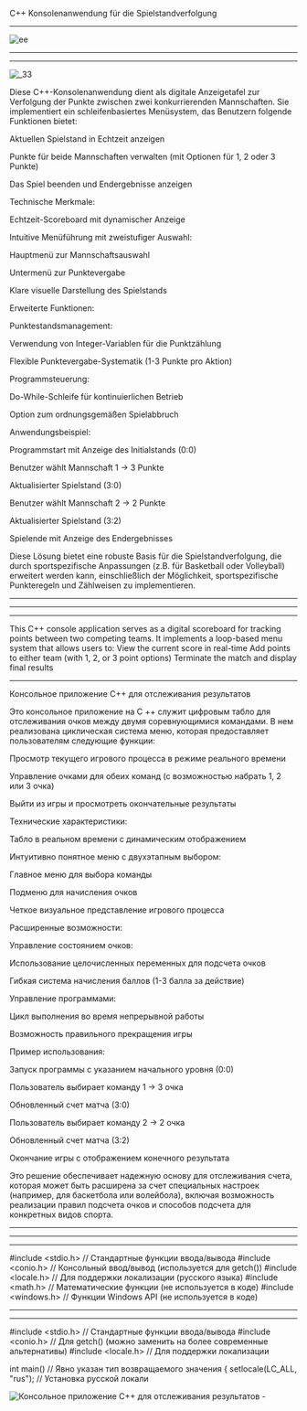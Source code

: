 C++ Konsolenanwendung für die Spielstandverfolgung

____________________________________________________________________
![ее](https://github.com/user-attachments/assets/d00c52fb-64c2-4d70-9e8e-cb337d815d89)
_______________________________________________________________________
___________________________________________________________________
![_33](https://github.com/user-attachments/assets/7db14474-c02a-4da4-a052-e9e74fa4e29f)

Diese C++-Konsolenanwendung dient als digitale Anzeigetafel zur Verfolgung der Punkte zwischen zwei konkurrierenden Mannschaften. Sie implementiert ein schleifenbasiertes Menüsystem, das Benutzern folgende Funktionen bietet:

Aktuellen Spielstand in Echtzeit anzeigen

Punkte für beide Mannschaften verwalten (mit Optionen für 1, 2 oder 3 Punkte)

Das Spiel beenden und Endergebnisse anzeigen

Technische Merkmale:

Echtzeit-Scoreboard mit dynamischer Anzeige

Intuitive Menüführung mit zweistufiger Auswahl:

Hauptmenü zur Mannschaftsauswahl

Untermenü zur Punktevergabe

Klare visuelle Darstellung des Spielstands

Erweiterte Funktionen:

Punktestandsmanagement:

Verwendung von Integer-Variablen für die Punktzählung

Flexible Punktevergabe-Systematik (1-3 Punkte pro Aktion)

Programmsteuerung:

Do-While-Schleife für kontinuierlichen Betrieb

Option zum ordnungsgemäßen Spielabbruch

Anwendungsbeispiel:

Programmstart mit Anzeige des Initialstands (0:0)

Benutzer wählt Mannschaft 1 → 3 Punkte

Aktualisierter Spielstand (3:0)

Benutzer wählt Mannschaft 2 → 2 Punkte

Aktualisierter Spielstand (3:2)

Spielende mit Anzeige des Endergebnisses

Diese Lösung bietet eine robuste Basis für die Spielstandverfolgung, die durch sportspezifische Anpassungen 
(z.B. für Basketball oder Volleyball) erweitert werden kann, einschließlich der Möglichkeit, sportspezifische Punkteregeln und Zählweisen zu implementieren.
__________________________________________________________________
____________________________________________________________
________________________________________________________________


This C++ console application serves as a digital scoreboard for tracking points between two competing teams. 
It implements a loop-based menu system that allows users to:
View the current score in real-time
Add points to either team (with 1, 2, or 3 point options)
Terminate the match and display final results
________________________________________________________________

Консольное приложение C++ для отслеживания результатов

Это консольное приложение на C ++ служит цифровым табло для отслеживания очков между двумя соревнующимися командами. В нем реализована циклическая система меню, которая предоставляет пользователям следующие функции:

Просмотр текущего игрового процесса в режиме реального времени

Управление очками для обеих команд (с возможностью набрать 1, 2 или 3 очка)

Выйти из игры и просмотреть окончательные результаты

Технические характеристики:

Табло в реальном времени с динамическим отображением

Интуитивно понятное меню с двухэтапным выбором:

Главное меню для выбора команды

Подменю для начисления очков

Четкое визуальное представление игрового процесса

Расширенные возможности:

Управление состоянием очков:

Использование целочисленных переменных для подсчета очков

Гибкая система начисления баллов (1-3 балла за действие)

Управление программами:

Цикл выполнения во время непрерывной работы

Возможность правильного прекращения игры

Пример использования:

Запуск программы с указанием начального уровня (0:0)

Пользователь выбирает команду 1 → 3 очка

Обновленный счет матча (3:0)

Пользователь выбирает команду 2 → 2 очка

Обновленный счет матча (3:2)

Окончание игры с отображением конечного результата

Это решение обеспечивает надежную основу для отслеживания счета, которая может быть расширена за счет специальных настроек 
(например, для баскетбола или волейбола), включая возможность реализации правил подсчета очков и способов подсчета для конкретных видов спорта.
___________________________________________________________________________________________

____________________________________________________________________
___________________________________________________________________
#include <stdio.h>  // Стандартные функции ввода/вывода
#include <conio.h>  // Консольный ввод/вывод (используется для getch())
#include <locale.h> // Для поддержки локализации (русского языка)
#include <math.h>   // Математические функции (не используется в коде)
#include <windows.h> // Функции Windows API (не используется в коде)
_______________________________________________________________________
_________________________________________________________________________

#include <stdio.h>     // Стандартные функции ввода/вывода
#include <conio.h>      // Для getch() (можно заменить на более современные альтернативы)
#include <locale.h>     // Для поддержки локализации

int main()              // Явно указан тип возвращаемого значения
{
    setlocale(LC_ALL, "rus");  // Установка русской локали
    
   ![Консольное приложение C++ для отслеживания результатов - ](https://github.com/user-attachments/assets/205db9fd-75e9-406e-89c1-2b83bb5fb3c5)

